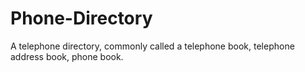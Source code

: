 # Phone-Directory
A telephone directory, commonly called a telephone book, telephone address book, phone book.
